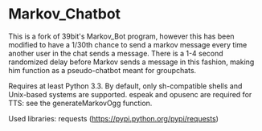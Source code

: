 # Markov_Chatbot

This is a fork of 39bit's Markov_Bot program, however this has been modified to have a 1/30th chance to send a markov message every time another user in the chat sends a message. There is a 1-4 second randomized delay before Markov sends a message in this fashion, making him function as a pseudo-chatbot meant for groupchats.

Requires at least Python 3.3. By default, only sh-compatible shells and Unix-based systems are supported. espeak and opusenc are required for TTS: see the generateMarkovOgg function.

Used libraries: requests (https://pypi.python.org/pypi/requests)
